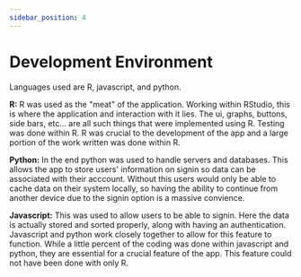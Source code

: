 ```yaml
---
sidebar_position: 4
---
```


# Development Environment
Languages used are R, javascript, and python. 

**R:** R was used as the "meat" of the application. Working within RStudio, this is where the application and interaction with it lies. The ui, graphs, buttons, side bars, etc... are all such things that were implemented using R. Testing was done within R. R was crucial to the development of the app and a large portion of the work written was done within R.

**Python:** In the end python was used to handle servers and databases. This allows the app to store users' information on signin so data can be associated with their acccount. Without this users would only be able to cache data on their system locally, so having the ability to continue from another device due to the signin option is a massive convience.

**Javascript:** This was used to allow users to be able to signin. Here the data is actually stored and sorted properly, along with having an authentication. Javascript and python work closely together to allow for this feature to function. While a little percent of the coding was done within javascript and python, they are essential for a crucial feature of the app. This feature could not have been done with only R.
